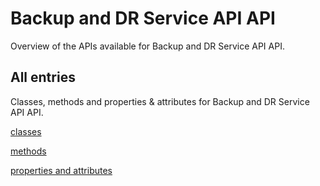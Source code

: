 [
This is a templated file. Adding content to this file may result in it being
reverted. Instead, if you want to place additional content, create an
"overview_content.md" file in `docs/` directory. The Sphinx tool will
pick up on the content and merge the content.
]: #

# Backup and DR Service API API

Overview of the APIs available for Backup and DR Service API API.

## All entries

Classes, methods and properties & attributes for
Backup and DR Service API API.

[classes](https://cloud.google.com/python/docs/reference/google-cloud-backupdr/latest/summary_class.html)

[methods](https://cloud.google.com/python/docs/reference/google-cloud-backupdr/latest/summary_method.html)

[properties and
attributes](https://cloud.google.com/python/docs/reference/google-cloud-backupdr/latest/summary_property.html)
